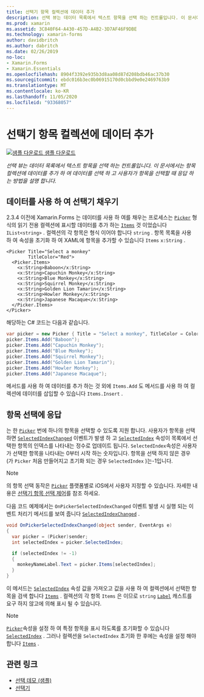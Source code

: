 ```yaml
---
title: 선택기 항목 컬렉션에 데이터 추가
description: 선택 뷰는 데이터 목록에서 텍스트 항목을 선택 하는 컨트롤입니다. 이 문서에서는 항목 컬렉션에 데이터를 추가 하 여 데이터를 선택 하 고 사용자가 항목을 선택할 때 응답 하는 방법을 설명 합니다.
ms.prod: xamarin
ms.assetid: 3C840F64-A430-457D-A4B2-3D7AF46F9DBE
ms.technology: xamarin-forms
author: davidbritch
ms.author: dabritch
ms.date: 02/26/2019
no-loc:
- Xamarin.Forms
- Xamarin.Essentials
ms.openlocfilehash: 8904f3392e935b3d8aa08d87d208bdb46ac37b30
ms.sourcegitcommit: ebdc016b3ec0b06915170d0cbbd9e0e2469763b9
ms.translationtype: MT
ms.contentlocale: ko-KR
ms.lasthandoff: 11/05/2020
ms.locfileid: "93368057"
---
```

# <a name="adding-data-to-a-pickers-items-collection"></a>선택기 항목 컬렉션에 데이터 추가

[![샘플 다운로드](~/media/shared/download.png) 샘플 다운로드](/samples/xamarin/xamarin-forms-samples/userinterface-pickerdemo)

_선택 뷰는 데이터 목록에서 텍스트 항목을 선택 하는 컨트롤입니다. 이 문서에서는 항목 컬렉션에 데이터를 추가 하 여 데이터를 선택 하 고 사용자가 항목을 선택할 때 응답 하는 방법을 설명 합니다._

## <a name="populating-a-picker-with-data"></a>데이터를 사용 하 여 선택기 채우기

2.3.4 이전에 Xamarin.Forms 는 데이터를 사용 하 여를 채우는 프로세스는 [`Picker`](xref:Xamarin.Forms.Picker) 형식의 읽기 전용 컬렉션에 표시할 데이터를 추가 하는 [`Items`](xref:Xamarin.Forms.Picker.Items) 것 이었습니다 `IList<string>` . 컬렉션의 각 항목은 형식 이어야 합니다 `string` . 항목 목록을 사용 하 여 속성을 초기화 하 여 XAML에 항목을 추가할 수 있습니다 `Items` `x:String` .

```xaml
<Picker Title="Select a monkey"
        TitleColor="Red">
  <Picker.Items>
    <x:String>Baboon</x:String>
    <x:String>Capuchin Monkey</x:String>
    <x:String>Blue Monkey</x:String>
    <x:String>Squirrel Monkey</x:String>
    <x:String>Golden Lion Tamarin</x:String>
    <x:String>Howler Monkey</x:String>
    <x:String>Japanese Macaque</x:String>
  </Picker.Items>
</Picker>
```

해당하는 C# 코드는 다음과 같습니다.

```csharp
var picker = new Picker { Title = "Select a monkey", TitleColor = Color.Red };
picker.Items.Add("Baboon");
picker.Items.Add("Capuchin Monkey");
picker.Items.Add("Blue Monkey");
picker.Items.Add("Squirrel Monkey");
picker.Items.Add("Golden Lion Tamarin");
picker.Items.Add("Howler Monkey");
picker.Items.Add("Japanese Macaque");
```

메서드를 사용 하 여 데이터를 추가 하는 것 외에 `Items.Add` 도 메서드를 사용 하 여 컬렉션에 데이터를 삽입할 수 있습니다 `Items.Insert` .

## <a name="responding-to-item-selection"></a>항목 선택에 응답

는 한 [`Picker`](xref:Xamarin.Forms.Picker) 번에 하나의 항목을 선택할 수 있도록 지원 합니다. 사용자가 항목을 선택 하면 [`SelectedIndexChanged`](xref:Xamarin.Forms.Picker.SelectedIndexChanged) 이벤트가 발생 하 고 [`SelectedIndex`](xref:Xamarin.Forms.Picker.SelectedIndex) 속성이 목록에서 선택한 항목의 인덱스를 나타내는 정수로 업데이트 됩니다. `SelectedIndex`속성은 사용자가 선택한 항목을 나타내는 0부터 시작 하는 숫자입니다. 항목을 선택 하지 않은 경우 (가 `Picker` 처음 만들어지고 초기화 되는 경우 `SelectedIndex` )는-1입니다.

> [!NOTE]
> 의 항목 선택 동작은 [`Picker`](xref:Xamarin.Forms.Picker) 플랫폼별로 iOS에서 사용자 지정할 수 있습니다. 자세한 내용은 [선택기 항목 선택 제어](~/xamarin-forms/platform/ios/picker-selection.md)를 참조 하세요.

다음 코드 예제에서는 `OnPickerSelectedIndexChanged` 이벤트 발생 시 실행 되는 이벤트 처리기 메서드를 보여 줍니다 [`SelectedIndexChanged`](xref:Xamarin.Forms.Picker.SelectedIndexChanged) .

```csharp
void OnPickerSelectedIndexChanged(object sender, EventArgs e)
{
  var picker = (Picker)sender;
  int selectedIndex = picker.SelectedIndex;

  if (selectedIndex != -1)
  {
    monkeyNameLabel.Text = picker.Items[selectedIndex];
  }
}
```

이 메서드는 [`SelectedIndex`](xref:Xamarin.Forms.Picker.SelectedIndex) 속성 값을 가져오고 값을 사용 하 여 컬렉션에서 선택한 항목을 검색 합니다 [`Items`](xref:Xamarin.Forms.Picker.Items) . 컬렉션의 각 항목 `Items` 은 이므로 `string` [`Label`](xref:Xamarin.Forms.Label) 캐스트를 요구 하지 않고에 의해 표시 될 수 있습니다.

> [!NOTE]
> [`Picker`](xref:Xamarin.Forms.Picker)속성을 설정 하 여 특정 항목을 표시 하도록를 초기화할 수 있습니다 [`SelectedIndex`](xref:Xamarin.Forms.Picker.SelectedIndex) . 그러나 컬렉션을 `SelectedIndex` 초기화 한 후에는 속성을 설정 해야 합니다 [`Items`](xref:Xamarin.Forms.Picker.Items) .

## <a name="related-links"></a>관련 링크

- [선택 데모 (샘플)](/samples/xamarin/xamarin-forms-samples/userinterface-pickerdemo)
- [선택기](xref:Xamarin.Forms.Picker)